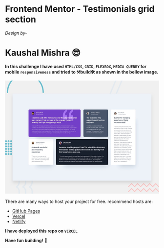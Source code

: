 # Frontend Mentor - Testimonials grid section

_Design by-_

# Kaushal Mishra 😎

**In this challenge I have used `HTML/CSS`, `GRID`, `FLEXBOX`, `MEDIA QUERRY` for mobile `responsiveness` and tried to
⚒build🛠 as shown in the bellow image.**

![Design preview for the Single price grid component coding challenge](./design/desktop-preview.jpg)

There are many ways to host your project for free. recommend hosts are:

- [GitHub Pages](https://pages.github.com/)
- [Vercel](https://vercel.com/)
- [Netlify](https://www.netlify.com/)

**I have deployed this repo on `VERCEL`**

<!-- - WEBSITE [Testimonials grid section]()  -->

**Have fun building!** 🚀
